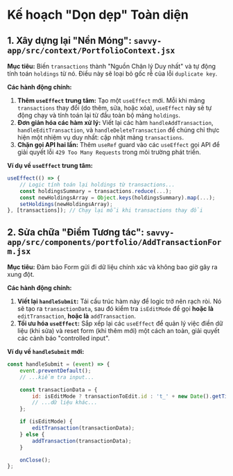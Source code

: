 <!-- b4c691d2-b4eb-484a-8356-d83c3c447fac 0dab68b6-e516-45f9-b609-7badc79b4dc2 -->
# Kế hoạch "Dọn dẹp" Toàn diện

## 1. Xây dựng lại "Nền Móng": `savvy-app/src/context/PortfolioContext.jsx`

**Mục tiêu:** Biến `transactions` thành "Nguồn Chân lý Duy nhất" và tự động tính toán `holdings` từ nó. Điều này sẽ loại bỏ gốc rễ của lỗi `duplicate key`.

**Các hành động chính:**

1.  **Thêm `useEffect` trung tâm:** Tạo một `useEffect` mới. Mỗi khi mảng `transactions` thay đổi (do thêm, sửa, hoặc xóa), `useEffect` này sẽ tự động chạy và tính toán lại từ đầu toàn bộ mảng `holdings`.
2.  **Đơn giản hóa các hàm xử lý:** Viết lại các hàm `handleAddTransaction`, `handleEditTransaction`, và `handleDeleteTransaction` để chúng chỉ thực hiện một nhiệm vụ duy nhất: cập nhật mảng `transactions`.
3.  **Chặn gọi API hai lần:** Thêm `useRef` guard vào các `useEffect` gọi API để giải quyết lỗi `429 Too Many Requests` trong môi trường phát triển.

**Ví dụ về `useEffect` trung tâm:**

```javascript
useEffect(() => {
    // Logic tính toán lại holdings từ transactions...
    const holdingsSummary = transactions.reduce(...);
    const newHoldingsArray = Object.keys(holdingsSummary).map(...);
    setHoldings(newHoldingsArray);
}, [transactions]); // Chạy lại mỗi khi transactions thay đổi
```

## 2. Sửa chữa "Điểm Tương tác": `savvy-app/src/components/portfolio/AddTransactionForm.jsx`

**Mục tiêu:** Đảm bảo Form gửi đi dữ liệu chính xác và không bao giờ gây ra xung đột.

**Các hành động chính:**

1.  **Viết lại `handleSubmit`:** Tái cấu trúc hàm này để logic trở nên rạch ròi. Nó sẽ tạo ra `transactionData`, sau đó kiểm tra `isEditMode` để gọi **hoặc là** `editTransaction`, **hoặc là** `addTransaction`.
2.  **Tối ưu hóa `useEffect`:** Sắp xếp lại các `useEffect` để quản lý việc điền dữ liệu (khi sửa) và reset form (khi thêm mới) một cách an toàn, giải quyết các cảnh báo "controlled input".

**Ví dụ về `handleSubmit` mới:**

```javascript
const handleSubmit = (event) => {
    event.preventDefault();
    // ...kiểm tra input...

    const transactionData = {
        id: isEditMode ? transactionToEdit.id : 't_' + new Date().getTime(),
        // ...dữ liệu khác...
    };

    if (isEditMode) {
        editTransaction(transactionData);
    } else {
        addTransaction(transactionData);
    }

    onClose();
};
```